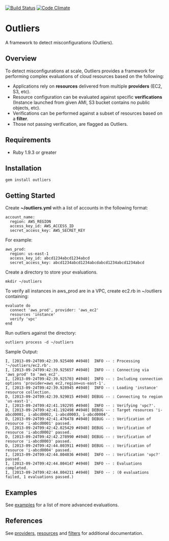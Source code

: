 [![Build Status](https://secure.travis-ci.org/brettweavnet/outliers.png)](http://travis-ci.org/brettweavnet/outliers)
[![Code Climate](https://codeclimate.com/github/brettweavnet/outliers.png)](https://codeclimate.com/github/brettweavnet/outliers)

# Outliers

A framework to detect misconfigurations (Outliers).

## Overview

To detect misconfigurations at scale, Outliers provides a framework for performing complex evaluations of cloud resources based on the following:

* Applications rely on **resources** delivered from multiple **providers** (EC2, S3, etc).
* Resource configuration can be evaluated against specific **verifications**  (Instance launched from given AMI, S3 bucket contains no public objects, etc).
* Verifications can be performed against a subset of resources based on a **filter**.
* Those not passing verification, are flagged as Outliers.

## Requirements

* Ruby 1.9.3 or greater

## Installation

    gem install outliers

## Getting Started

Create **~/outliers.yml** with a list of accounts in the following format:

    account_name:
      region: AWS_REGION
      access_key_id: AWS_ACCESS_ID
      secret_access_key: AWS_SECRET_KEY

For example:

    aws_prod:
      region: us-east-1
      access_key_id: abcd1234abcd1234abcd
      secret_access_key: abcd1234abcd1234abcdabcd1234abcd1234abcd

Create a directory to store your evaluations.

    mkdir ~/outliers

To verify all instances in aws_prod are in a VPC, create ec2.rb in ~/outliers containing:

    evaluate do
      connect 'aws_prod', provider: 'aws_ec2'
      resources 'instance'
      verify 'vpc'
    end

Run outliers against the directory:

    outliers process -d ~/outliers

Sample Output:

    I, [2013-09-24T09:42:39.925400 #4940]  INFO -- : Processing '~/outliers/ec2.rb'.
    I, [2013-09-24T09:42:39.925657 #4940]  INFO -- : Connecting via 'aws_prod' to 'aws_ec2'.
    I, [2013-09-24T09:42:39.925703 #4940]  INFO -- : Including connection options 'provider=aws_ec2,region=us-east-1'.
    I, [2013-09-24T09:42:39.928945 #4940]  INFO -- : Loading 'instance' resource collection.
    D, [2013-09-24T09:42:39.929015 #4940] DEBUG -- : Connecting to region 'us-east-1'.
    I, [2013-09-24T09:42:41.192295 #4940]  INFO -- : Verifying 'vpc?'.
    D, [2013-09-24T09:42:41.192498 #4940] DEBUG -- : Target resources 'i-abcd0001, i-abcd0002, i-abcd0003, i-abcd0004'.
    D, [2013-09-24T09:42:41.476478 #4940] DEBUG -- : Verification of resource 'i-abcd0001' passed.
    D, [2013-09-24T09:42:42.025429 #4940] DEBUG -- : Verification of resource 'i-abcd0002' passed.
    D, [2013-09-24T09:42:42.278990 #4940] DEBUG -- : Verification of resource 'i-abcd0003' passed.
    D, [2013-09-24T09:42:44.803911 #4940] DEBUG -- : Verification of resource 'i-abcd0004' passed.
    I, [2013-09-24T09:42:44.804036 #4940]  INFO -- : Verification 'vpc?' passed.
    I, [2013-09-24T09:42:44.804147 #4940]  INFO -- : Evaluations completed.
    I, [2013-09-24T09:42:44.804211 #4940]  INFO -- : (0 evaluations failed, 1 evaluations passed.)

## Examples

See [examples](http://brettweavnet.github.io/outliers/examples) for a list of more advanced evaluations.

## References

See [providers](http://brettweavnet.github.io/outliers/providers), [resources](http://brettweavnet.github.io/outliers/resources) and [filters](http://brettweavnet.github.io/outliers/filters) for additional documentation.
